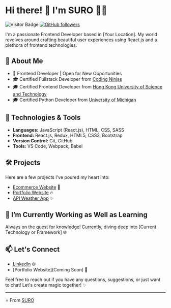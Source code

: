 # Hi there! 👋 I'm SURO 👨‍💻

![Visitor Badge](https://visitor-badge.glitch.me/badge?page_id=isurojit.isurojit)
[![GitHub followers](https://img.shields.io/github/followers/isurojit.svg?style=social&label=Follow&maxAge=2592000)](https://github.com/isurojit?tab=followers)

I'm a passionate Frontend Developer based in [Your Location]. My world revolves around crafting beautiful user experiences using React.js and a plethora of frontend technologies.

## 🚀 About Me

- 💼 Frontend Developer | Open for New Opportunities
- 🎓 Certified Fullstack Developer from [Coding Ninjas](https://students.codingninjas.com/verify/55d48755aab315bd)
- 🎓 Certified Frontend Developer from [Hong Kong University of Science and Technology](https://www.coursera.org/account/accomplishments/certificate/YZW9RPTVSE72)
- 🎓 Certified Python Developer from [University of Michigan]([https://online.umich.edu/](https://www.coursera.org/account/accomplishments/specialization/certificate/PVJ3Y7U7SH6F))

## 🔧 Technologies & Tools

- **Languages:** JavaScript (React.js), HTML, CSS, SASS
- **Frontend:** React.js, Redux, HTML5, CSS3, Bootstrap
- **Version Control:** Git, GitHub
- **Tools:** VS Code, Webpack, Babel

## 🛠️ Projects

Here are a few projects I've poured my heart into:

- [Ecommerce Website](https://zyozi.com/) 🚀
- [Portfolio Website](https://gourisevapeeth.org/) 🔥
- [API Weather App](https://isuro-weatherapp.netlify.app/) ✨

## 🌱 I’m Currently Working as Well as Learning

Always on the quest for knowledge! Currently, diving deep into [Current Technology or Framework] 🌐

## 📫 Let's Connect

- [LinkedIn](https://www.linkedin.com/in/surojit-manna/) 🌐
- [Portfolio Website](Coming Soon) 🚀

Feel free to reach out if you have any questions, suggestions, or just want to chat! Let's create magic together! ✨

---

⭐️ From [SURO](https://github.com/isurojit)
